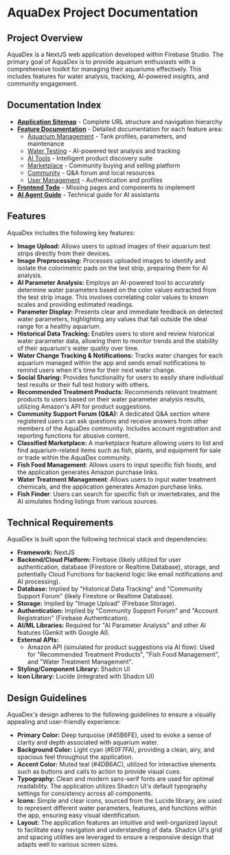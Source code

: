 # AquaDex Project Documentation

## Project Overview

AquaDex is a NextJS web application developed within Firebase Studio. The primary goal of AquaDex is to provide aquarium enthusiasts with a comprehensive toolkit for managing their aquariums effectively. This includes features for water analysis, tracking, AI-powered insights, and community engagement.

## Documentation Index

- **[Application Sitemap](./SITEMAP.md)** - Complete URL structure and navigation hierarchy
- **[Feature Documentation](./features/)** - Detailed documentation for each feature area:
  - [Aquarium Management](./features/aquarium-management/) - Tank profiles, parameters, and maintenance
  - [Water Testing](./features/water-testing/) - AI-powered test analysis and tracking
  - [AI Tools](./features/ai-tools/) - Intelligent product discovery suite
  - [Marketplace](./features/marketplace/) - Community buying and selling platform
  - [Community](./features/community/) - Q&A forum and local resources
  - [User Management](./features/user-management/) - Authentication and profiles
- **[Frontend Todo](./FrontendTodo.md)** - Missing pages and components to implement
- **[AI Agent Guide](./AgentKnowledge.md)** - Technical guide for AI assistants

## Features

AquaDex includes the following key features:

*   **Image Upload:** Allows users to upload images of their aquarium test strips directly from their devices.
*   **Image Preprocessing:** Processes uploaded images to identify and isolate the colorimetric pads on the test strip, preparing them for AI analysis.
*   **AI Parameter Analysis:** Employs an AI-powered tool to accurately determine water parameters based on the color values extracted from the test strip image. This involves correlating color values to known scales and providing estimated readings.
*   **Parameter Display:** Presents clear and immediate feedback on detected water parameters, highlighting any values that fall outside the ideal range for a healthy aquarium.
*   **Historical Data Tracking:** Enables users to store and review historical water parameter data, allowing them to monitor trends and the stability of their aquarium's water quality over time.
*   **Water Change Tracking & Notifications:** Tracks water changes for each aquarium managed within the app and sends email notifications to remind users when it's time for their next water change.
*   **Social Sharing:** Provides functionality for users to easily share individual test results or their full test history with others.
*   **Recommended Treatment Products:** Recommends relevant treatment products to users based on their water parameter analysis results, utilizing Amazon's API for product suggestions.
*   **Community Support Forum (Q&A):** A dedicated Q&A section where registered users can ask questions and receive answers from other members of the AquaDex community. Includes account registration and reporting functions for abusive content.
*   **Classified Marketplace:** A marketplace feature allowing users to list and find aquarium-related items such as fish, plants, and equipment for sale or trade within the AquaDex community.
*   **Fish Food Management**: Allows users to input specific fish foods, and the application generates Amazon purchase links.
*   **Water Treatment Management**: Allows users to input water treatment chemicals, and the application generates Amazon purchase links.
*   **Fish Finder**: Users can search for specific fish or invertebrates, and the AI simulates finding listings from various sources.

## Technical Requirements

AquaDex is built upon the following technical stack and dependencies:

*   **Framework:** NextJS
*   **Backend/Cloud Platform:** Firebase (likely utilized for user authentication, database (Firestore or Realtime Database), storage, and potentially Cloud Functions for backend logic like email notifications and AI processing).
*   **Database:** Implied by "Historical Data Tracking" and "Community Support Forum" (likely Firestore or Realtime Database).
*   **Storage:** Implied by "Image Upload" (Firebase Storage).
*   **Authentication:** Implied by "Community Support Forum" and "Account Registration" (Firebase Authentication).
*   **AI/ML Libraries:** Required for "AI Parameter Analysis" and other AI features (Genkit with Google AI).
*   **External APIs:**
    *   Amazon API (simulated for product suggestions via AI flow): Used for "Recommended Treatment Products", "Fish Food Management", and "Water Treatment Management".
*   **Styling/Component Library:** Shadcn UI
*   **Icon Library:** Lucide (integrated with Shadcn UI)

## Design Guidelines

AquaDex's design adheres to the following guidelines to ensure a visually appealing and user-friendly experience:

*   **Primary Color:** Deep turquoise (#45B6FE), used to evoke a sense of clarity and depth associated with aquarium water.
*   **Background Color:** Light cyan (#E0F7FA), providing a clean, airy, and spacious feel throughout the application.
*   **Accent Color:** Muted teal (#4DB6AC), utilized for interactive elements such as buttons and calls to action to provide visual cues.
*   **Typography:** Clean and modern sans-serif fonts are used for optimal readability. The application utilizes Shadcn UI's default typography settings for consistency across all components.
*   **Icons:** Simple and clear icons, sourced from the Lucide library, are used to represent different water parameters, features, and functions within the app, ensuring easy visual identification.
*   **Layout:** The application features an intuitive and well-organized layout to facilitate easy navigation and understanding of data. Shadcn UI's grid and spacing utilities are leveraged to ensure a responsive design that adapts well to various screen sizes.

